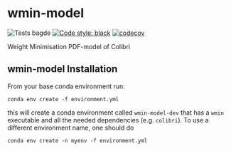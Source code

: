 # wmin-model
![Tests bagde](https://github.com/HEP-PBSP/wmin-model/actions/workflows/wmin_tests.yml/badge.svg)
[![Code style: black](https://img.shields.io/badge/code%20style-black-000000.svg)](https://github.com/psf/black)
[![codecov](https://codecov.io/gh/HEP-PBSP/wmin-model/graph/badge.svg?token=BQ01FTYGZO)](https://codecov.io/gh/HEP-PBSP/wmin-model)

Weight Minimisation PDF-model of Colibri

## wmin-model Installation
From your base conda environment run:
```
conda env create -f environment.yml
```
this will create a conda environment called `wmin-model-dev` that has a `wmin` executable and all the needed dependencies (e.g. `colibri`). 
To use a different environment name, one should do
```
conda env create -n myenv -f environment.yml
```

